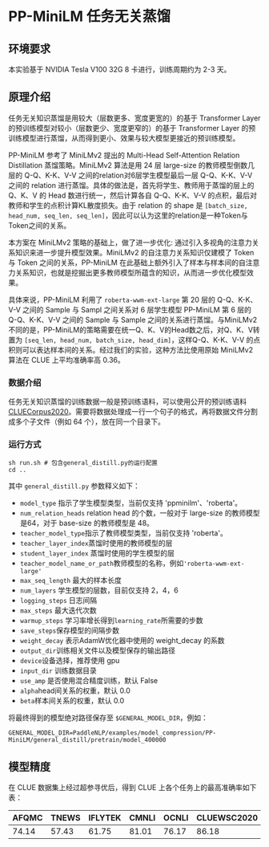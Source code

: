 # PP-MiniLM 任务无关蒸馏

## 环境要求

本实验基于 NVIDIA Tesla V100 32G 8 卡进行，训练周期约为 2-3 天。

## 原理介绍

任务无关知识蒸馏是用较大（层数更多、宽度更宽的）的基于 Transformer Layer 的预训练模型对较小（层数更少、宽度更窄的）的基于 Transformer Layer 的预训练模型进行蒸馏，从而得到更小、效果与较大模型更接近的预训练模型。

PP-MiniLM 参考了 MiniLMv2 提出的 Multi-Head Self-Attention Relation Distillation 蒸馏策略。MiniLMv2 算法是用 24 层 large-size 的教师模型倒数几层的 Q-Q、K-K、V-V 之间的relation对6层学生模型最后一层 Q-Q、K-K、V-V 之间的 relation 进行蒸馏。具体的做法是，首先将学生、教师用于蒸馏的层上的 Q、K、V 的 Head 数进行统一，然后计算各自 Q-Q、K-K、V-V 的点积，最后对教师和学生的点积计算KL散度损失。由于 relation 的 shape 是 `[batch_size, head_num, seq_len, seq_len]`，因此可以认为这里的relation是一种Token与Token之间的关系。

本方案在 MiniLMv2 策略的基础上，做了进一步优化: 通过引入多视角的注意力关系知识来进一步提升模型效果。MiniLMv2 的自注意力关系知识仅建模了 Token 与 Token 之间的关系，PP-MiniLM 在此基础上额外引入了样本与样本间的自注意力关系知识，也就是挖掘出更多教师模型所蕴含的知识，从而进一步优化模型效果。

具体来说，PP-MiniLM 利用了 `roberta-wwm-ext-large` 第 20 层的 Q-Q、K-K、V-V 之间的 Sample 与 Sampl 之间关系对 6 层学生模型 PP-MiniLM 第 6 层的 Q-Q、K-K、V-V 之间的 Sample 与 Sample 之间的关系进行蒸馏。与MiniLMv2不同的是，PP-MiniLM的策略需要在统一Q、K、V的Head数之后，对Q、K、V转置为 `[seq_len, head_num, batch_size, head_dim]`，这样Q-Q、K-K、V-V 的点积则可以表达样本间的关系。经过我们的实验，这种方法比使用原始 MiniLMv2 算法在 CLUE 上平均准确率高 0.36。


### 数据介绍

任务无关知识蒸馏的训练数据一般是预训练语料，可以使用公开的预训练语料 [CLUECorpus2020](https://github.com/CLUEbenchmark/CLUECorpus2020/)。需要将数据处理成一行一个句子的格式，再将数据文件分割成多个子文件（例如 64 个），放在同一个目录下。


### 运行方式

```shell
sh run.sh # 包含general_distill.py的运行配置
cd ..
```

其中 `general_distill.py` 参数释义如下：

- `model_type` 指示了学生模型类型，当前仅支持 'ppminilm'、'roberta'。
- `num_relation_heads` relation head 的个数，一般对于 large-size 的教师模型是64，对于 base-size 的教师模型是 48。
- `teacher_model_type`指示了教师模型类型，当前仅支持 'roberta'。
- `teacher_layer_index`蒸馏时使用的教师模型的层
- `student_layer_index` 蒸馏时使用的学生模型的层
- `teacher_model_name_or_path`教师模型的名称，例如`'roberta-wwm-ext-large'`
- `max_seq_length` 最大的样本长度
- `num_layers` 学生模型的层数，目前仅支持 2，4，6
- `logging_steps` 日志间隔
- `max_steps` 最大迭代次数
- `warmup_steps` 学习率增长得到`learning_rate`所需要的步数
- `save_steps`保存模型的间隔步数
- `weight_decay` 表示AdamW优化器中使用的 weight_decay 的系数
- `output_dir`训练相关文件以及模型保存的输出路径
- `device`设备选择，推荐使用 gpu
- `input_dir` 训练数据目录
- `use_amp` 是否使用混合精度训练，默认 False
- `alpha`head间关系的权重，默认 0.0
- `beta`样本间关系的权重，默认 0.0

将最终得到的模型绝对路径保存至 `$GENERAL_MODEL_DIR`，例如：

```shell
GENERAL_MODEL_DIR=PaddleNLP/examples/model_compression/PP-MiniLM/general_distill/pretrain/model_400000
```

## 模型精度

在 CLUE 数据集上经过超参寻优后，得到 CLUE 上各个任务上的最高准确率如下表：

| AFQMC | TNEWS | IFLYTEK | CMNLI | OCNLI | CLUEWSC2020 | CSL   | Avg   |
| ----- | ----- | ------- | ----- | ----- | ----------- | ----- | ----- |
| 74.14 | 57.43 | 61.75   | 81.01 | 76.17 | 86.18       | 79.17 | 73.69 |
